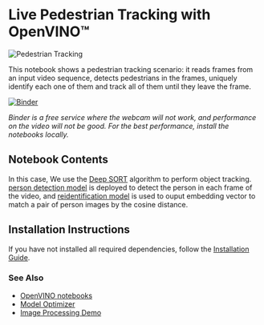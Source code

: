 # Live Pedestrian Tracking with OpenVINO™

![Pedestrian Tracking](https://user-images.githubusercontent.com/91237924/210479548-b70dbbaa-5948-4e49-b48e-6cb6613226da.gif)

This notebook shows a pedestrian tracking scenario: it reads frames from an input video sequence, detects pedestrians in the frames, uniquely identify each one of them and track all of them until they leave the frame.

[![Binder](https://mybinder.org/badge_logo.svg)](https://mybinder.org/v2/gh/openvinotoolkit/openvino_notebooks/HEAD?filepath=notebooks%2F407-pedestrian-tracking-webcam%2F407-pedestrian-tracking.ipynb)

*Binder is a free service where the webcam will not work, and performance on the video will not be good. For the best performance, install the notebooks locally.*

## Notebook Contents

In this case, We use the [Deep SORT](https://arxiv.org/abs/1703.07402) algorithm to perform object tracking.
[person detection model](https://docs.openvino.ai/nightly/omz_models_model_person_detection_0202.html) is deployed to detect the person in each frame of the video, and [reidentification model](https://docs.openvino.ai/nightly/omz_models_model_person_reidentification_retail_0287.html) is used to ouput embedding vector to match a pair of person images by the cosine distance.

## Installation Instructions

If you have not installed all required dependencies, follow the [Installation Guide](../../README.md).

### See Also

* [OpenVINO notebooks](https://github.com/openvinotoolkit/openvino_notebooks)
* [Model Optimizer](https://docs.openvino.ai/latest/_docs_MO_DG_Deep_Learning_Model_Optimizer_DevGuide.html)
* [Image Processing Demo](https://docs.openvino.ai/latest/omz_demos_image_processing_demo_cpp.html)